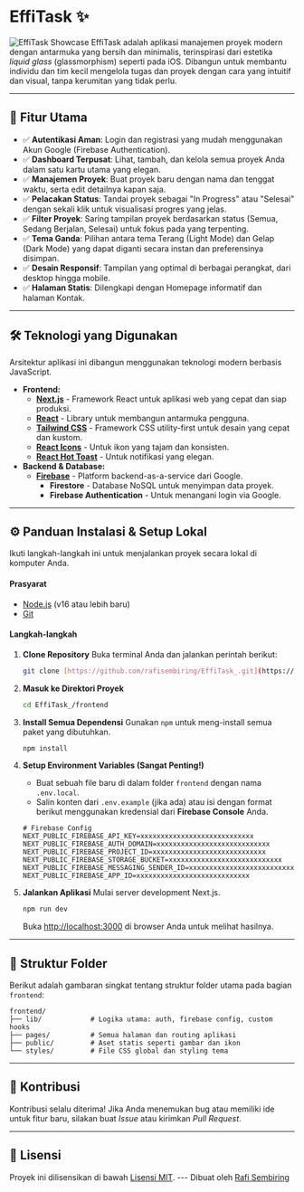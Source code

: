 # EffiTask ✨

![EffiTask Showcase](https://i.imgur.com/gK1V5Fq.png) EffiTask adalah aplikasi manajemen proyek modern dengan antarmuka yang bersih dan minimalis, terinspirasi dari estetika *liquid glass* (glassmorphism) seperti pada iOS. Dibangun untuk membantu individu dan tim kecil mengelola tugas dan proyek dengan cara yang intuitif dan visual, tanpa kerumitan yang tidak perlu.

---

## 🚀 Fitur Utama

-   ✅ **Autentikasi Aman**: Login dan registrasi yang mudah menggunakan Akun Google (Firebase Authentication).
-   ✅ **Dashboard Terpusat**: Lihat, tambah, dan kelola semua proyek Anda dalam satu kartu utama yang elegan.
-   ✅ **Manajemen Proyek**: Buat proyek baru dengan nama dan tenggat waktu, serta edit detailnya kapan saja.
-   ✅ **Pelacakan Status**: Tandai proyek sebagai "In Progress" atau "Selesai" dengan sekali klik untuk visualisasi progres yang jelas.
-   ✅ **Filter Proyek**: Saring tampilan proyek berdasarkan status (Semua, Sedang Berjalan, Selesai) untuk fokus pada yang terpenting.
-   ✅ **Tema Ganda**: Pilihan antara tema Terang (Light Mode) dan Gelap (Dark Mode) yang dapat diganti secara instan dan preferensinya disimpan.
-   ✅ **Desain Responsif**: Tampilan yang optimal di berbagai perangkat, dari desktop hingga mobile.
-   ✅ **Halaman Statis**: Dilengkapi dengan Homepage informatif dan halaman Kontak.

---

## 🛠️ Teknologi yang Digunakan

Arsitektur aplikasi ini dibangun menggunakan teknologi modern berbasis JavaScript.

-   **Frontend:**
    -   [**Next.js**](https://nextjs.org/) - Framework React untuk aplikasi web yang cepat dan siap produksi.
    -   [**React**](https://reactjs.org/) - Library untuk membangun antarmuka pengguna.
    -   [**Tailwind CSS**](https://tailwindcss.com/) - Framework CSS utility-first untuk desain yang cepat dan kustom.
    -   [**React Icons**](https://react-icons.github.io/react-icons/) - Untuk ikon yang tajam dan konsisten.
    -   [**React Hot Toast**](https://react-hot-toast.com/) - Untuk notifikasi yang elegan.
-   **Backend & Database:**
    -   [**Firebase**](https://firebase.google.com/) - Platform backend-as-a-service dari Google.
        -   **Firestore** - Database NoSQL untuk menyimpan data proyek.
        -   **Firebase Authentication** - Untuk menangani login via Google.

---

## ⚙️ Panduan Instalasi & Setup Lokal

Ikuti langkah-langkah ini untuk menjalankan proyek secara lokal di komputer Anda.

#### Prasyarat
-   [Node.js](https://nodejs.org/en/) (v16 atau lebih baru)
-   [Git](https://git-scm.com/)

#### Langkah-langkah

1.  **Clone Repository**
    Buka terminal Anda dan jalankan perintah berikut:
    ```bash
    git clone [https://github.com/rafisembiring/EffiTask_.git](https://github.com/rafisembiring/EffiTask_.git)
    ```

2.  **Masuk ke Direktori Proyek**
    ```bash
    cd EffiTask_/frontend
    ```

3.  **Install Semua Dependensi**
    Gunakan `npm` untuk meng-install semua paket yang dibutuhkan.
    ```bash
    npm install
    ```

4.  **Setup Environment Variables (Sangat Penting!)**
    -   Buat sebuah file baru di dalam folder `frontend` dengan nama `.env.local`.
    -   Salin konten dari `.env.example` (jika ada) atau isi dengan format berikut menggunakan kredensial dari **Firebase Console** Anda.
    ```env
    # Firebase Config
    NEXT_PUBLIC_FIREBASE_API_KEY=xxxxxxxxxxxxxxxxxxxxxxxxxxxx
    NEXT_PUBLIC_FIREBASE_AUTH_DOMAIN=xxxxxxxxxxxxxxxxxxxxxxxxxxxx
    NEXT_PUBLIC_FIREBASE_PROJECT_ID=xxxxxxxxxxxxxxxxxxxxxxxxxxxx
    NEXT_PUBLIC_FIREBASE_STORAGE_BUCKET=xxxxxxxxxxxxxxxxxxxxxxxxxxxx
    NEXT_PUBLIC_FIREBASE_MESSAGING_SENDER_ID=xxxxxxxxxxxxxxxxxxxxxxxxxxxx
    NEXT_PUBLIC_FIREBASE_APP_ID=xxxxxxxxxxxxxxxxxxxxxxxxxxxx
    ```

5.  **Jalankan Aplikasi**
    Mulai server development Next.js.
    ```bash
    npm run dev
    ```
    Buka [http://localhost:3000](http://localhost:3000) di browser Anda untuk melihat hasilnya.

---

## 📁 Struktur Folder

Berikut adalah gambaran singkat tentang struktur folder utama pada bagian `frontend`:
```
frontend/
├── lib/            # Logika utama: auth, firebase config, custom hooks
├── pages/          # Semua halaman dan routing aplikasi
├── public/         # Aset statis seperti gambar dan ikon
└── styles/         # File CSS global dan styling tema
```

---
## 🤝 Kontribusi

Kontribusi selalu diterima! Jika Anda menemukan bug atau memiliki ide untuk fitur baru, silakan buat *Issue* atau kirimkan *Pull Request*.

---

## 📄 Lisensi

Proyek ini dilisensikan di bawah [Lisensi MIT](LICENSE). ---
Dibuat oleh [Rafi Sembiring](https://github.com/rafisembiring)
